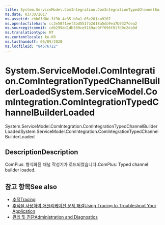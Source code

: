 ```yaml
---
title: System.ServiceModel.ComIntegration.ComIntegrationTypedChannelBuilderLoaded
ms.date: 03/30/2017
ms.assetid: ebb0fd0e-3f3b-4e35-b0a1-05e281ca9207
ms.openlocfilehash: cc3e50f1eef2bd5517b2d18a5db9ea7b9327dea2
ms.sourcegitcommit: cdb295dd1db589ce5169ac9ff096f01fd0c2da9d
ms.translationtype: MT
ms.contentlocale: ko-KR
ms.lasthandoff: 06/09/2020
ms.locfileid: "84576722"
---
```

# <a name="systemservicemodelcomintegrationcomintegrationtypedchannelbuilderloaded"></a><span data-ttu-id="41c7e-102">System.ServiceModel.ComIntegration.ComIntegrationTypedChannelBuilderLoaded</span><span class="sxs-lookup"><span data-stu-id="41c7e-102">System.ServiceModel.ComIntegration.ComIntegrationTypedChannelBuilderLoaded</span></span>
<span data-ttu-id="41c7e-103">System.ServiceModel.ComIntegration.ComIntegrationTypedChannelBuilderLoaded</span><span class="sxs-lookup"><span data-stu-id="41c7e-103">System.ServiceModel.ComIntegration.ComIntegrationTypedChannelBuilderLoaded</span></span>  
  
## <a name="description"></a><span data-ttu-id="41c7e-104">Description</span><span class="sxs-lookup"><span data-stu-id="41c7e-104">Description</span></span>  
 <span data-ttu-id="41c7e-105">ComPlus: 형식화된 채널 작성기가 로드되었습니다.</span><span class="sxs-lookup"><span data-stu-id="41c7e-105">ComPlus: Typed channel builder loaded.</span></span>  
  
## <a name="see-also"></a><span data-ttu-id="41c7e-106">참고 항목</span><span class="sxs-lookup"><span data-stu-id="41c7e-106">See also</span></span>

- [<span data-ttu-id="41c7e-107">추적</span><span class="sxs-lookup"><span data-stu-id="41c7e-107">Tracing</span></span>](index.md)
- [<span data-ttu-id="41c7e-108">추적을 사용하여 애플리케이션 문제 해결</span><span class="sxs-lookup"><span data-stu-id="41c7e-108">Using Tracing to Troubleshoot Your Application</span></span>](using-tracing-to-troubleshoot-your-application.md)
- [<span data-ttu-id="41c7e-109">관리 및 진단</span><span class="sxs-lookup"><span data-stu-id="41c7e-109">Administration and Diagnostics</span></span>](../index.md)
